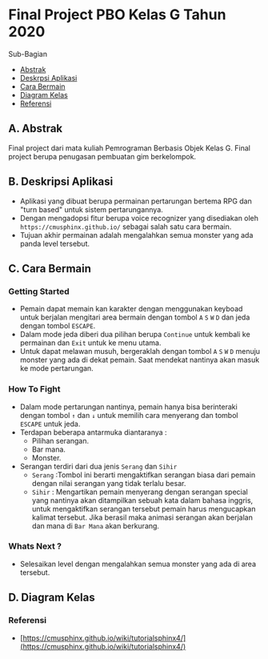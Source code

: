 # Final Project PBO Kelas G Tahun 2020

Sub-Bagian
- [Abstrak](#a-abstrak)
- [Deskrpsi Aplikasi](#b-deskripsi-aplikasi)
- [Cara Bermain](#c-cara-bermain)
- [Diagram Kelas](#d-diagram-kelas)
- [Referensi](#referensi)

## A. Abstrak

Final project dari mata kuliah Pemrograman Berbasis Objek Kelas G. Final project berupa penugasan pembuatan gim berkelompok.

## B. Deskripsi Aplikasi

- Aplikasi yang dibuat berupa permainan pertarungan bertema RPG dan "turn based" untuk sistem pertarungannya. 
- Dengan mengadopsi fitur berupa voice recognizer yang disediakan oleh `https://cmusphinx.github.io/` sebagai salah satu cara bermain.
- Tujuan akhir permainan adalah mengalahkan semua monster yang ada panda level tersebut.

## C. Cara Bermain

### Getting Started

- Pemain dapat memain kan karakter dengan menggunakan keyboad untuk berjalan mengitari area bermain dengan tombol `A` `S` `W` `D` dan jeda dengan tombol `ESCAPE`.
- Dalam mode jeda diberi dua pilihan berupa `Continue` untuk kembali ke permainan dan `Exit` untuk ke menu utama.
- Untuk dapat melawan musuh, bergeraklah dengan tombol `A` `S` `W` `D` menuju monster yang ada di dekat pemain. Saat mendekat nantinya akan masuk ke mode pertarungan.

### How To Fight

- Dalam mode pertarungan nantinya, pemain hanya bisa berinteraki dengan tombol `↑` dan `↓` untuk memilih cara menyerang dan  tombol `ESCAPE` untuk jeda.
- Terdapan beberapa antarmuka diantaranya :
  - Pilihan serangan.
  - Bar mana.
  - Monster.
- Serangan terdiri dari dua jenis `Serang` dan `Sihir`
  - `Serang` :Tombol ini berarti mengaktifkan serangan biasa dari pemain dengan nilai serangan yang tidak terlalu besar.
  - `Sihir` : Mengartikan pemain menyerang dengan serangan special yang nantinya akan ditampilkan sebuah kata dalam bahasa inggris, 
    untuk mengaktifkan serangan tersebut pemain harus mengucapkan kalimat tersebut. Jika berasil maka animasi serangan akan berjalan dan mana di `Bar Mana` akan berkurang.

### Whats Next ?

- Selesaikan level dengan mengalahkan semua monster yang ada di area tersebut.

## D. Diagram Kelas

### Referensi
- [https://cmusphinx.github.io/wiki/tutorialsphinx4/](https://cmusphinx.github.io/wiki/tutorialsphinx4/)
